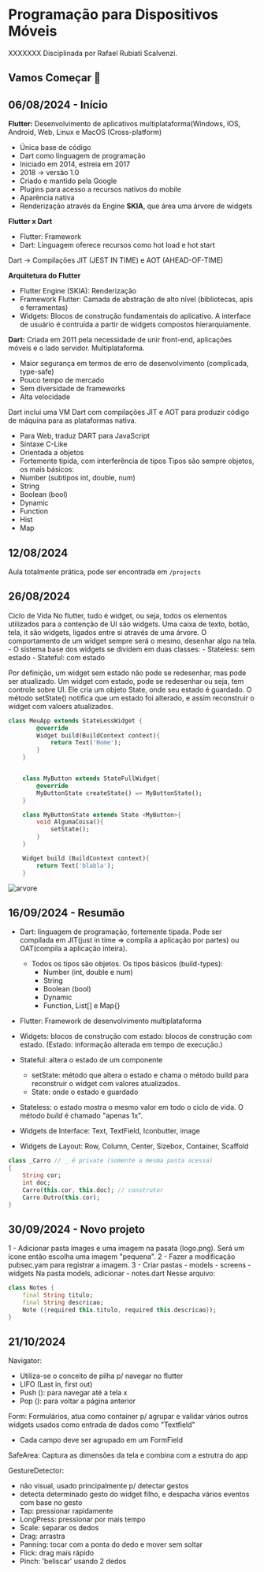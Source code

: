 # Programação para Dispositivos Móveis
XXXXXXX
Disciplinada por Rafael Rubiati Scalvenzi.
  
## Vamos Começar 🚀  
## 06/08/2024 - Início
**Flutter:** Desenvolvimento de aplicativos multiplataforma(Windows, IOS, Android, Web,
Linux e MacOS (Cross-platform)
 - Única base de código
 - Dart como linguagem de programação
 - Iniciado em 2014, estreia em 2017
 - 2018 -> versão 1.0
 - Criado e mantido pela Google
 - Plugins para acesso a recursos nativos do mobile
 - Aparência nativa
 - Renderização através da Engine **SKIA**, que área uma árvore de widgets
  
**Flutter x Dart**
- Flutter: Framework
- Dart: Linguagem oferece recursos como hot load e hot start

Dart -> Compilações JIT (JEST IN TIME) e AOT (AHEAD-OF-TIME)

**Arquitetura do Flutter** 
- Flutter Engine (SKIA): Renderização
- Framework Flutter: Camada de abstração de alto nível (bibliotecas, apis e ferramentas)
- Widgets: Blocos de construção fundamentais do aplicativo. A interface de usuário é contruída a partir de widgets compostos hierarquiamente.

**Dart:** Criada em 2011 pela necessidade de unir front-end, aplicações móveis e o lado servidor. Multiplataforma.
- Maior segurança em termos de erro de desenvolvimento (complicada, type-safe)
- Pouco tempo de mercado
- Sem diversidade de frameworks
- Alta velocidade

Dart inclui uma VM Dart com compilações JIT e AOT para produzir código de máquina para as plataformas nativa.
- Para Web, traduz DART para JavaScript
- Sintaxe C-Like
- Orientada a objetos
- Fortemente tipida, com interferência de tipos
Tipos são sempre objetos, os mais básicos:
- Number (subtipos int, double, num)
- String
- Boolean (bool)
- Dynamic
- Function
- Hist
- Map

## 12/08/2024
Aula totalmente prática, pode ser encontrada em ```/projects```

## 26/08/2024
Ciclo de Vida
No flutter, tudo é widget, ou seja, todos os elementos utilizados para a contenção de UI são widgets. Uma caixa de texto, botão, tela, it são widgets, ligados entre si através de uma árvore. O comportamento de um widget sempre será o mesmo,  desenhar algo na tela.
    - O sistema base dos widgets se dividem em duas classes:
        - Stateless: sem estado
        - Stateful: com estado

Por definição, um widget sem estado não pode se redesenhar, mas pode ser atualizado. Um widget com estado, pode se redesenhar ou seja, tem controle sobre UI. Ele cria um objeto State, onde seu estado é guardado. O método setState() notifica que um estado foi alterado, e assim reconstruir o widget com valoers atualizados.
~~~dart
class MeuApp extends StateLessWidget {
        @override
        Widget build(BuildContext context){
            return Text('Home');
        }
    }


    class MyButton extends StateFullWidget{
        @override
        MyButtonState createState() => MyButtonState();
    }

    class MyButtonState extends State <MyButton>{
        void AlgumaCoisa(){
            setState();
        }
    }

    Widget build (BuildContext context){
        return Text('blabla');
    }
~~~
![arvore](arvore.png)

## 16/09/2024 - Resumão
- Dart: linguagem de programação, fortemente tipada. Pode ser compilada em JIT(just in time => compila a aplicação por partes) ou OAT(compila a aplicação inteira).
    - Todos os tipos são objetos. Os tipos básicos (build-types):
        - Number (int, double e num)
        - String
        - Boolean (bool)
        - Dynamic
        - Function, List[] e Map{}

- Flutter: Framework de desenvolvimento multiplataforma
- Widgets: blocos de construção com estado: blocos de construção com estado. (Estado: informação alterada em tempo de execução.)
- Stateful: altera o estado de um componente
    - setState: método que altera o estado e chama o método build para reconstruir o widget com valores atualizados.
    - State: onde o estado e guardado
- Stateless: o estado mostra o mesmo valor em todo o ciclo de vida. O método *build* é chamado "apenas 1x".
- Widgets de Interface: Text, TextField, Iconbutter, image
- Widgets de Layout: Row, Column, Center, Sizebox, Container, Scaffold
~~~dart
class _Carro // _ é private (somente a mesma pasta acessa)
{
    String cor;
    int doc;
    Carro(this.cor, this.doc); // construtor
    Carro.Outro(this.cor);
}
~~~

## 30/09/2024 - Novo projeto
1 - Adicionar pasta images e uma imagem na pasata (logo.png). Será um ícone então escolha uma imagem "pequena".
2 - Fazer a modificação pubsec.yam para registrar a imagem.
3 - Criar pastas
    - models
    - screens
    - widgets
Na pasta models, adicionar
    - notes.dart
Nesse arquivo:
~~~dart
class Notes {
    final String titulo;
    final String descricao;
    Note ({required this.titulo, required this.descricao});
}
~~~

## 21/10/2024
Navigator:
- Utiliza-se o conceito de pilha p/ navegar no flutter
- LIFO (Last in, first out)
- Push (): para navegar até a tela x
- Pop (): para voltar a página anterior

Form: Formulários, atua como container p/ agrupar e validar vários outros widgets usados como entrada de dados como "Textfield"
- Cada campo deve ser agrupado em um FormField

SafeArea: Captura as dimensões da tela e combina com a estrutra do app

GestureDetector:
- não visual, usado principalmente p/ detectar gestos
- detecta determinado gesto do widget filho, e despacha vários eventos com base no gesto
- Tap: pressionar rapidamente
- LongPress: pressionar por mais tempo
- Scale: separar os dedos
- Drag: arrastra
- Panning: tocar com a ponta do dedo e mover sem soltar
- Flick: drag mais rápido
- Pinch: 'beliscar' usando 2 dedos